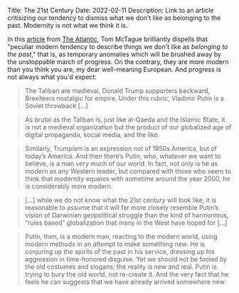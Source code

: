 Title: The 21st Century
Date: 2022-02-11
Description: Link to an article critisizing our tendency to dismiss what we don't like as belonging to the past. Modernity is not what we think it is.

In this [article](https://www.theatlantic.com/international/archive/2022/02/russia-invade-ukraine-putin-strategy/621626/) from [The Atlantic](https://www.theatlantic.com), Tom McTague brilliantly dispells that "peculiar modern tendency to describe things we don't like as *belonging to the past*," that is, as temporary anomalies which will be brushed away by the unstoppable march of progress. On the contrary, they are more modern than you think you are, my dear well-meaning European. And progress is not always what you'd expect:

> The Taliban are medieval, Donald Trump supporters backward, Brexiteers nostalgic for empire. Under this rubric, Vladimir Putin is a Soviet throwback [...]  

> As brutal as the Taliban is, just like al-Qaeda and the Islamic State, it is not a medieval organization but the product of our globalized age of digital propaganda, social media, and the like.  

> Similarly, Trumpism is an expression not of 1950s America, but of today’s America. And then there’s Putin, who, whatever we want to believe, is a man very much of our world. In fact, not only is he as modern as any Western leader, but compared with those who seem to think that modernity equates with sometime around the year 2000, he is considerably more modern. 

> [...] while we do not know what the 21st century will look like, it is reasonable to assume that it will far more closely resemble Putin’s vision of Darwinian geopolitical struggle than the kind of harmonious, “rules based” globalization that many in the West have hoped for [...]  

> Putin, then, is a modern man, reacting to the modern world, using modern methods in an attempt to make something new. He is conjuring up the spirits of the past in his service, dressing up his aggression in time-honored disguise. Yet we should not be fooled by the old costumes and slogans; the reality is new and real. Putin is trying to bury the old world, not re-create it. And the very fact that he feels he can suggests that we have already arrived somewhere new. 


